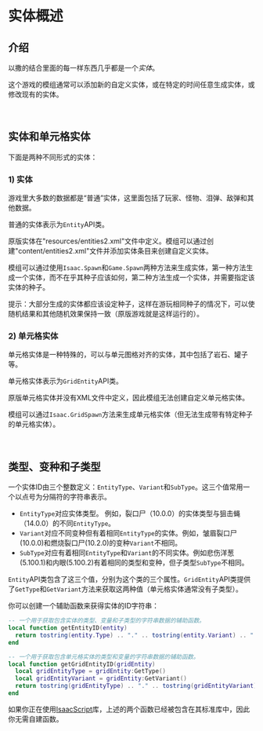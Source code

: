 # 实体概述
## 介绍

以撒的结合里面的每一样东西几乎都是一个*实体*。

这个游戏的模组通常可以添加新的自定义实体，或在特定的时间任意生成实体，或修改现有的实体。

<br>

## 实体和单元格实体

下面是两种不同形式的实体：

### 1) 实体

游戏里大多数的数据都是“普通”实体，这里面包括了玩家、怪物、泪弹、敌弹和其他数据。

普通的实体表示为`Entity`API类。

原版实体在"resources/entities2.xml"文件中定义。模组可以通过创建"content/entities2.xml"文件并添加实体条目来创建自定义实体。

模组可以通过使用`Isaac.Spawn`和`Game.Spawn`两种方法来生成实体，第一种方法生成一个实体，而不在乎其种子应该如何，第二种方法生成一个实体，并需要指定该实体的种子。

提示：大部分生成的实体都应该设定种子，这样在游玩相同种子的情况下，可以使随机结果和其他随机效果保持一致（原版游戏就是这样运行的）。

### 2) 单元格实体

单元格实体是一种特殊的，可以与单元图格对齐的实体，其中包括了岩石、罐子等。

单元格实体表示为`GridEntity`API类。

原版单元格实体并没有XML文件中定义，因此模组无法创建自定义单元格实体。

模组可以通过`Isaac.GridSpawn`方法来生成单元格实体（但无法生成带有特定种子的单元格实体）。

<br>

## 类型、变种和子类型


一个实体ID由三个整数定义：`EntityType`、`Variant`和`SubType`。这三个值常用一个以点号为分隔符的字符串表示。

- `EntityType`对应实体类型。 例如，裂口尸（10.0.0）的实体类型与狙击蝇（14.0.0）的不同`EntityType`。
- `Variant`对应不同变种但有着相同`EntityType`的实体。例如，皱眉裂口尸(10.0.0)和燃烧裂口尸(10.2.0)的变种`Variant`不相同。
- `SubType`对应有着相同`EntityType`和`Variant`的不同实体。例如悲伤洋葱(5.100.1)和内眼(5.100.2)有着相同的类型和变种，但子类型`SubType`不相同。

`Entity`API类包含了这三个值，分别为这个类的三个属性。`GridEntity`API类提供了`GetType`和`GetVariant`方法来获取这两种值（单元格实体通常没有子类型）。

你可以创建一个辅助函数来获得实体的ID字符串：

```lua
-- 一个用于获取包含实体的类型、变量和子类型的字符串数据的辅助函数。
local function getEntityID(entity)
  return tostring(entity.Type) .. "." .. tostring(entity.Variant) .. "." .. tostring(entity.SubType)
end
```

```lua
-- 一个用于获取包含单元格实体的类型和变量的字符串数据的辅助函数。
local function getGridEntityID(gridEntity)
  local gridEntityType = gridEntity:GetType()
  local gridEntityVariant = gridEntity:GetVariant()
  return tostring(gridEntityType) .. "." .. tostring(gridEntityVariant)
end
```

如果你正在使用[IsaacScript](https://isaacscript.github.io/)库，上述的两个函数已经被包含在其标准库中，因此你无需自建函数。

<br>

